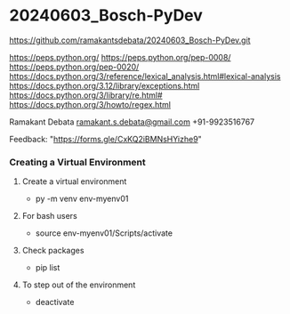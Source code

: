 # 20240603_Bosch-PyDev
https://github.com/ramakantsdebata/20240603_Bosch-PyDev.git

https://peps.python.org/
https://peps.python.org/pep-0008/
https://peps.python.org/pep-0020/
https://docs.python.org/3/reference/lexical_analysis.html#lexical-analysis
https://docs.python.org/3.12/library/exceptions.html
https://docs.python.org/3/library/re.html#
https://docs.python.org/3/howto/regex.html



Ramakant Debata
ramakant.s.debata@gmail.com
+91-9923516767

Feedback: "https://forms.gle/CxKQ2iBMNsHYizhe9"

### Creating a Virtual Environment
1. Create a virtual environment
    * py -m venv env-myenv01
2. For bash users
    * source env-myenv01/Scripts/activate

3. Check packages 
    * pip list

4. To step out of the environment
    * deactivate


